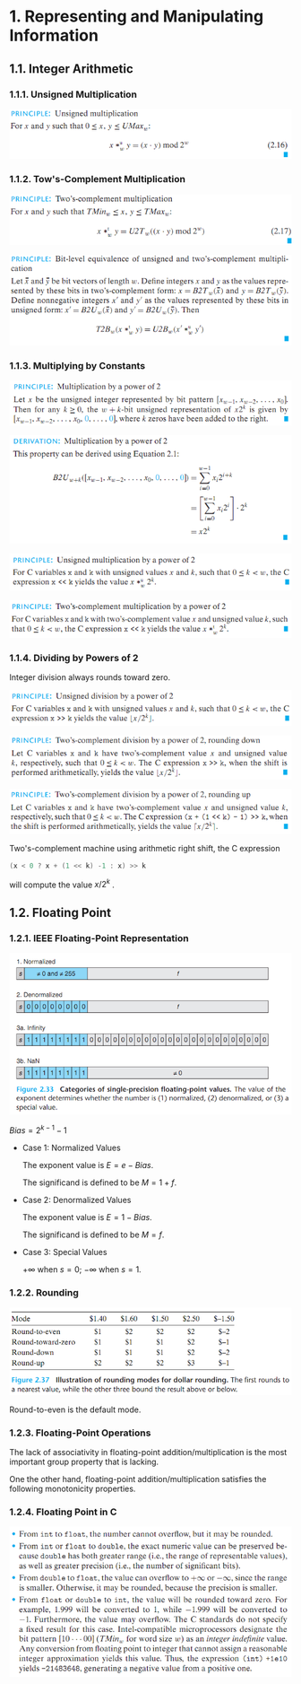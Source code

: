 # 1. Representing and Manipulating Information

## 1.1. Integer Arithmetic

### 1.1.1. Unsigned Multiplication

![Unsigned Multiplication](./images/unsigned_multiplication.png)

### 1.1.2. Tow's-Complement Multiplication

![Unsigned Multiplication](./images/tows-complement_multiplication.png)

![bit-level_equivalence_multiplication](./images/bit-level_equivalence_multiplication.png)

### 1.1.3. Multiplying by Constants

![multiplication_by_a_power_of_2](./images/multiplication_by_a_power_of_2.png)

![derivation_multiplication_by_a_power_of_2.png](./images/derivation_multiplication_by_a_power_of_2.png)

![unsigned_multiplication_by_a_power_of_2.png](./images/unsigned_multiplication_by_a_power_of_2.png)

![twos-complement_multiplication_by_a_power_of_2.png](./images/twos-complement_multiplication_by_a_power_of_2.png)

### 1.1.4. Dividing by Powers of 2

Integer division always rounds toward zero.

![unsigned_division_by_a_power_of_2.png](./images/unsigned_division_by_a_power_of_2.png)

![twos-complement_division_by_a_power_of_2_round_down.png](./images/twos-complement_division_by_a_power_of_2_round_down.png)

![twos-complement_division_by_a_power_of_2_round_up.png](./images/twos-complement_division_by_a_power_of_2_round_up.png)

Two's-complement machine using arithmetic right shift, the C expression

```c
(x < 0 ? x + (1 << k) -1 : x) >> k
```

will compute the value $x/2^k$ .

## 1.2. Floating Point

### 1.2.1. IEEE Floating-Point Representation

![IEEE_representation_categories.png](./images/IEEE_representation_categories.png)

$Bias = 2^{k-1}-1$

- Case 1: Normalized Values

  The exponent value is $E = e - Bias$.

  The significand is defined to be $M = 1 + f$.

- Case 2: Denormalized Values

  The exponent value is $E = 1 - Bias$.

  The significand is defined to be $M = f$.

- Case 3: Special Values

  $+\infty$ when $s = 0$; $-\infty$ when $s = 1$.

### 1.2.2. Rounding

![rounding_four_mode.png](./images/rounding_four_mode.png)

Round-to-even is the default mode.

### 1.2.3. Floating-Point Operations

The lack of associativity in floating-point addition/multiplication is the most important group property that is lacking.

One the other hand, floating-point addition/multiplication satisfies the following monotonicity properties.

### 1.2.4. Floating Point in C

![float_cast_in_C.png](./images/float_cast_in_C.png)